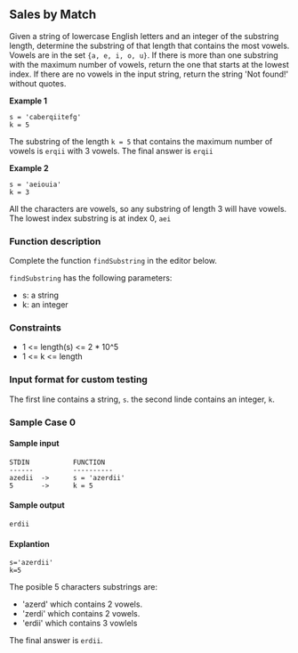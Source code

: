 ## Sales by Match

Given a string of lowercase English letters and an integer of the substring
length, determine the substring of that length that contains the most vowels.
Vowels are in the set ```{a, e, i, o, u}```. If there is more than one substring 
with the maximum number of vowels, return the one that starts at the lowest index.
If there are no vowels in the input string, return the string 'Not found!' 
without quotes.

**Example 1**
```
s = 'caberqiitefg'
k = 5
```
The substring of the length ```k = 5``` that contains the maximum number of vowels
is ```erqii``` with 3 vowels.
The final answer is ```erqii```

**Example 2**
```
s = 'aeiouia'
k = 3
```

All the characters are vowels, so any substring of length 3 will have vowels.
The lowest index substring is at index 0, ```aei```

### Function description
Complete the function ```findSubstring``` in the editor below.

```findSubstring``` has the following parameters:
- s: a string
- k: an integer

### Constraints
- 1 <= length(s) <= 2 * 10^5
- 1 <= k <= length

### Input format for custom testing
The first line contains a string, ```s```.
the second linde contains an integer, ```k```.

### Sample Case 0
#### Sample input
```
STDIN           FUNCTION
------          ----------
azedii  ->      s = 'azerdii'
5       ->      k = 5
```
#### Sample output
```
erdii
```

#### Explantion
```
s='azerdii'
k=5
```
The posible 5 characters substrings are:
- 'azerd' which contains 2 vowels.
- 'zerdi' which contains 2 vowels.
- 'erdii' which contains 3 vowlels

The final answer is ```erdii```.